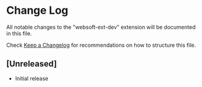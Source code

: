 # Change Log

All notable changes to the "websoft-ext-dev" extension will be documented in this file.

Check [Keep a Changelog](http://keepachangelog.com/) for recommendations on how to structure this file.

## [Unreleased]

- Initial release